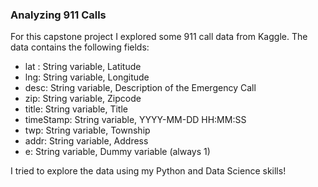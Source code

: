### Analyzing 911 Calls

For this capstone project I explored some 911 call data from Kaggle. The data contains the following fields:<br />

  - lat : String variable, Latitude<br />
  - lng: String variable, Longitude<br />
  - desc: String variable, Description of the Emergency Call<br />
  - zip: String variable, Zipcode<br />
  - title: String variable, Title<br />
  - timeStamp: String variable, YYYY-MM-DD HH:MM:SS<br />
  - twp: String variable, Township<br />
  - addr: String variable, Address<br />
  - e: String variable, Dummy variable (always 1)<br />
  
I tried to explore the data using my Python and Data Science skills!
